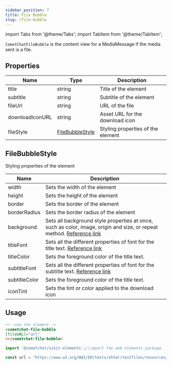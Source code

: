 ```yaml
---
sidebar_position: 7
title: File Bubble
slug: /file-bubble
---
```


import Tabs from '@theme/Tabs';
import TabItem from '@theme/TabItem';

`CometChatFileBubble` is the content view for a MediaMessage if the media sent is a file.

## Properties

| Name | Type | Description | 
| ---- | ---- | ---- | 
| title | string | Title of the element | 
| subtitle | string | Subtitle of the element | 
| fileUrl | string | URL of the file | 
| downloadIconURL | string | Asset URL for the download icon | 
| fileStyle | [FileBubbleStyle](./file-bubble#filebubblestyle) | Styling properties of the element | 


## FileBubbleStyle

Styling properties of the element

| Name | Description | 
| ---- | ---- | 
| width | Sets the width of the element | 
| height | Sets the height of the element | 
| border | Sets the border of the element | 
| borderRadius | Sets the border radius of the element | 
| background | Sets all background style properties at once, such as color, image, origin and size, or repeat method. [Reference link](https://developer.mozilla.org/en-US/docs/Web/CSS/background) | 
| titleFont | Sets all the different properties of font for the title text. [Reference link](https://developer.mozilla.org/en-US/docs/Web/CSS/font) | 
| titleColor | Sets the foreground color of the title text. | 
| subtitleFont | Sets all the different properties of font for the subtitle text. [Reference link](https://developer.mozilla.org/en-US/docs/Web/CSS/font) | 
| subtitleColor | Sets the foreground color of the title text. | 
| iconTint | Sets the tint or color applied to the download icon | 


## Usage

<Tabs>
<TabItem value="HTML" label="HTML">

```HTML
<!--use the element-->
<cometchat-file-bubble
[fileURL]="url"
></cometchat-file-bubble>
```

</TabItem>
<TabItem value="js" label="Javascript">

```javascript
import '@cometchat/uikit-elements';//import the web elements package.

const url = "https://www.w3.org/WAI/ER/tests/xhtml/testfiles/resources/pdf/dummy.pdf";
```

</TabItem>
</Tabs>